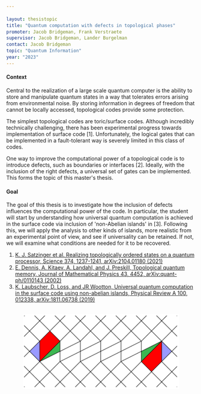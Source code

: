 ```yaml
---

layout: thesistopic
title: "Quantum computation with defects in topological phases"
promoter: Jacob Bridgeman, Frank Verstraete
supervisor: Jacob Bridgeman, Lander Burgelman
contact: Jacob Bridgeman
topic: "Quantum Information"
year: "2023"
---
```


#### Context

Central to the realization of a large scale quantum computer is the ability to store and manipulate quantum states in a way that tolerates errors arising from environmental noise. By storing information in degrees of freedom that cannot be locally accessed, topological codes provide some protection.

The simplest topological codes are toric/surface codes. Although incredibly technically challenging, there has been experimental progress towards implementation of surface code [1]. Unfortunately, the logical gates that can be implemented in a fault-tolerant way is severely limited in this class of codes.

One way to improve the computational power of a topological code is to introduce defects, such as boundaries or interfaces [2]. Ideally, with the inclusion of the right defects, a universal set of gates can be implemented. This forms the topic of this master's thesis.

#### Goal

The goal of this thesis is to investigate how the inclusion of defects influences the computational power of the code. In particular, the student will start by understanding how universal quantum computation is achieved in the surface code via inclusion of 'non-Abelian islands' in [3]. Following this, we will apply the analysis to other kinds of islands, more realistic from an experimental point of view, and see if universality can be retained. If not, we will examine what conditions are needed for it to be recovered.

1. [K. J. Satzinger et al. Realizing topologically ordered states on a quantum processor, Science 374, 1237-1241, arXiv:2104.01180 (2021)](https://arxiv.org/abs/2104.01180)
2. [E. Dennis, A. Kitaev, A. Landahl, and J. Preskill, Topological quantum memory, Journal of Mathematical Physics 43, 4452, arXiv:quant-ph/0110143 (2002)](https://arxiv.org/abs/quant-ph/0110143)
3. [K. Laubscher, D. Loss, and JR Wootton, Universal quantum computation in the surface code using non-abelian islands, Physical Review A 100, 012338, arXiv:1811.06738 (2019)](https://arxiv.org/abs/1811.06738)

<p style="text-align: center;"><img alt="Defects in top codes" src="/images/thesistopics/2023JBridgeman2-1.png" style="height:200px; width:417px; padding:1rem" /></p>
